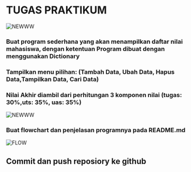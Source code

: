 # TUGAS PRAKTIKUM
![NEWWW](https://user-images.githubusercontent.com/118960008/204908680-f652c088-ca1e-42ad-a46c-16ac2eaa618c.png)
### Buat program sederhana yang akan menampilkan daftar nilai mahasiswa, dengan ketentuan Program dibuat dengan menggunakan Dictionary
### Tampilkan menu pilihan: (Tambah Data, Ubah Data, Hapus Data,Tampilkan Data, Cari Data)
### Nilai Akhir diambil dari perhitungan 3 komponen nilai (tugas: 30%,uts: 35%, uas: 35%)
![NEWWW](https://user-images.githubusercontent.com/118960008/205065964-ba9bf28e-d100-4868-9d95-df9fe513c202.png)
### Buat flowchart dan penjelasan programnya pada README.md
![FLOW](https://user-images.githubusercontent.com/118960008/205071646-8bfd50ad-309f-4553-ba3a-4e98eac3f695.png)
## Commit dan push reposiory ke github

